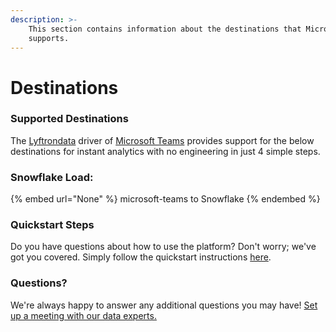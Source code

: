 ```yaml
---
description: >-
    This section contains information about the destinations that Microsoft Teams
    supports.
---
```


# Destinations

### Supported Destinations

The [Lyftrondata](https://www.lyftrondata.com/) driver of [Microsoft Teams](None) provides support for the below destinations for instant analytics with no engineering in just 4 simple steps.

### Snowflake Load:

{% embed url="None" %}
microsoft-teams to Snowflake
{% endembed %}

### Quickstart Steps

Do you have questions about how to use the platform? Don't worry; we've got you covered. Simply follow the quickstart instructions [here](README.md).

### Questions? <a href="#questions" id="questions"></a>

We're always happy to answer any additional questions you may have! [Set up a meeting with our data experts.](https://www.lyftrondata.com/book-a-meeting/)
